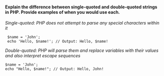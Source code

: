 #### Explain the difference between single-quoted and double-quoted strings in PHP. Provide examples of when you would use each.

 *Single-quoted:*
    *PHP does not attempt to parse any special characters within it*

     $name = 'John';
     echo 'Hello, $name!'; // Output: Hello, $name!

   *Double-quoted:*
	*PHP will parse them and replace variables with their values and also interpret escape sequences*
	
    $name = 'John';
    echo "Hello, $name!"; // Output: Hello, John!
